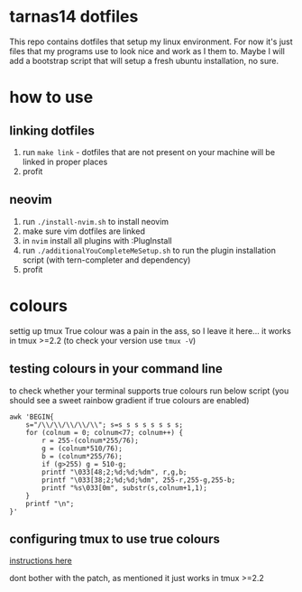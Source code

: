 # tarnas14 dotfiles

This repo contains dotfiles that setup my linux environment.
For now it's just files that my programs use to look nice and work as I them to.
Maybe I will add a bootstrap script that will setup a fresh ubuntu installation, no sure.

# how to use

## linking dotfiles

1. run `make link` - dotfiles that are not present on your machine will be linked in proper places
2. profit

## neovim

1. run `./install-nvim.sh` to install neovim
2. make sure vim dotfiles are linked
3. in `nvim` install all plugins with :PlugInstall
4. run `./additionalYouCompleteMeSetup.sh` to run the plugin installation script (with tern-completer and dependency)
5. profit

# colours

settig up tmux True colour was a pain in the ass, so I leave it here... it works in tmux >=2.2 (to check your version use `tmux -V`)

## testing colours in your command line

to check whether your terminal supports true colours run below script (you should see a sweet rainbow gradient if true colours are enabled)

```
awk 'BEGIN{
    s="/\\/\\/\\/\\/\\"; s=s s s s s s s s;
    for (colnum = 0; colnum<77; colnum++) {
        r = 255-(colnum*255/76);
        g = (colnum*510/76);
        b = (colnum*255/76);
        if (g>255) g = 510-g;
        printf "\033[48;2;%d;%d;%dm", r,g,b;
        printf "\033[38;2;%d;%d;%dm", 255-r,255-g,255-b;
        printf "%s\033[0m", substr(s,colnum+1,1);
    }
    printf "\n";
}'
```

## configuring tmux to use true colours

[instructions here](https://sunaku.github.io/tmux-24bit-color.html#usage)

dont bother with the patch, as mentioned it just works in tmux >=2.2
